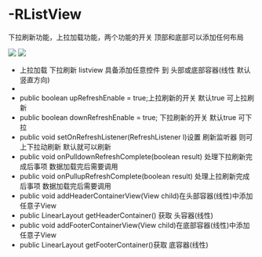 # -RListView
下拉刷新功能，上拉加载功能，两个功能的开关 顶部和底部可以添加任何布局

![](http://i.imgur.com/3vvMKdy.gif)
![](http://i.imgur.com/GVR9dVz.gif)

 * 上拉加载 下拉刷新 listview  具备添加任意控件  到 头部或底部容器(线性 默认竖直方向)
 * 
 * public boolean upRefreshEnable = true;上拉刷新的开关 默认true 可上拉刷新 
 * public boolean downRefreshEnable = true; 下拉刷新的开关 默认true 可下拉
 * public void setOnRefreshListener(RefreshListener l)设置 刷新监听器 则可上下拉动刷新 默认就可以刷新
 * public void onPulldownRefreshComplete(boolean result) 处理下拉刷新完成后事项 数据加载完后需要调用
 * public void onPullupRefreshComplete(boolean result) 处理上拉刷新完成后事项 数据加载完后需要调用
 * public void addHeaderContainerView(View child)在头部容器(线性)中添加 任意子View
 * public LinearLayout getHeaderContainer() 获取 头容器(线性)
 * public void addFooterContainerView(View child)在底部容器(线性)中添加 任意子View
 * public LinearLayout getFooterContainer()获取 底容器(线性)